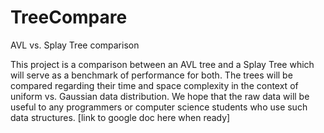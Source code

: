 # TreeCompare
AVL vs. Splay Tree comparison 

This project is a comparison between an AVL tree and a Splay Tree which will serve as a benchmark of performance for both. 
The trees will be compared regarding their time and space complexity in the context of uniform vs. Gaussian data distribution. We hope that the raw data will be useful to any programmers or computer science students who use such data structures. [link to google doc here when ready] 
